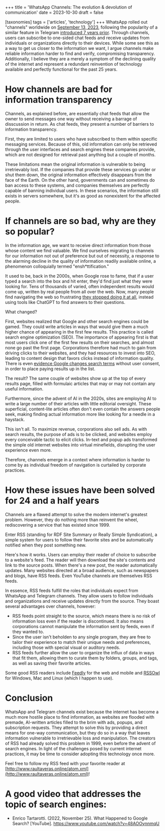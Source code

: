 +++
title = 'WhatsApp Channels: The evolution & devolution of communication'
date = 2023-10-30
draft = false

[taxonomies]
tags = ['articles', 'technology']
+++
WhatsApp rolled out "channels" worldwide on [September 13, 2023](https://blog.whatsapp.com/whatsapp-channels-are-going-global),
following the popularity of a similar feature in Telegram [introduced 7 years prior](https://telegram.org/blog/channels).
Through channels, users can subscribe to one-sided chat feeds and
receive updates from individuals or organizations directly to their devices.
While some see this as a way to get us closer to the information we want,
I argue channels make reliable information harder to find and verify,
compromising transparency.
Additionally, I believe they are a merely a symptom of the declining quality of the internet
and represent a redundant reinvention of technology available
and perfectly functional for the past 25 years.

# How channels are bad for information transparency
Channels, as explained before, are essentially chat feeds
that allow the owner to send messages one way
without receiving a barrage of disscussion in return.
As chat feeds, they present a number of barriers to information transparency. 

First, they are limited to users who have subscribed to them
within specific messaging services. 
Because of this,
old information can only be retrieved through the user interfaces
and search engines these companies provide,
which are not designed for retrieval past anything but a couple of months.

These limitations mean the original information is vulnerable to being irretrievably lost.
If the companies that provide these services go under or shut them down,
the original information effectively disappears from the face of the Earth.
On the other hand, governments can and sometimes do ban access to these systems,
and companies themselves are perfectly capable of banning individual users.
In these scenarios, the information still exists in servers somewhere,
but it's as good as nonexistent for the affected people.

# If channels are so bad, why are they so popular?
In the information age, we want to receive direct information
from those whose content we find valuable.
We find ourselves migrating to channels for our information
not out of preference but out of necessity,
a response to the alarming decline in the quality of information readily available online,
a phenomenon colloquially termed "ensh\*ttification."

It used to be, back in the 2000s, when Google rose to fame,
that if a user typed a search into the box and hit enter,
they'd find just what they were looking for.
Tens of thousands of varied,
often independent results would come up,
written by real people from all over the web.
Now, many people find navigating the web so frustrating [they stopped doing it at all](https://web.archive.org/web/20230605171506/https://www.pcmag.com/news/when-will-chatgpt-replace-search-engines-maybe-sooner-than-you-think),
instead using tools like ChatGPT to find answers to their questions.

What changed?

First, websites realized that Google and other search engines could be gamed.
They could write articles in ways that would give them a much higher chance
of appearing in the first few results.
This practice is called search engine optimization (SEO).
The importance of appearing first is
that most users click one of the first few results on their searches,
and almost none go past the first page.
Corporations therefore had much to gain from driving clicks to their websites,
and they had resources to invest into SEO,
leading to content design that favors clicks instead of information quality.
There is even [evidence Google changes search terms](https://web.archive.org/web/20231002123158/https://www.wired.com/story/google-antitrust-lawsuit-search-results/)
without user consent, in order to place paying results up in the list.

The result? The same couple of websites show up at the top of every results page,
filled with formulaic articles that may or may not contain any useful information.

Furthermore, since the advent of AI in the 2020s,
sites are employing AI to write a large number of their articles with little editorial oversight.
These superficial, content-lite articles often don't even contain the answers people seek,
making finding actual information more like looking for a needle in a haystack.

This isn't all. To maximize revenue, corporations also sell ads.
As with search results, the purpose of ads is to be clicked,
and websites employ every conceivable tactic to elicit clicks.
In-text and popup ads transformed the simple old internet websites into virtual minefields,
disrupting the user experience even more. 

Therefore, channels emerge in a context where information is harder to come by
as individual freedom of navigation is curtailed by corporate practices.


# How these issues have been solved for 24 and a half years
Channels are a flawed attempt to solve the modern internet's greatest problem.
However, they do nothing more than reinvent the wheel,
rediscovering a service that has existed since 1999.

Enter RSS (standing for RDF Site Summary or Really Simple Syndication),
a simple system for users to follow their favorite sites
and be automatically notified when they post something new. 

Here's how it works. Users can employ their reader of choice to subscribe to a website's feed.
The reader will then download the site's contents and link to the source posts.
When there's a new post, the reader automatically updates.
Many websites directed at a broad audience, such as newspapers and blogs, have RSS feeds.
Even YouTube channels are themselves RSS feeds.

In essence, RSS feeds fulfill the roles that individuals expect from WhatsApp and Telegram channels.
They allow users to follow individuals and organizations and receive updates directly from the source.
They boast several advantages over channels, however:
- RSS feeds point straight to the source,
which means there is no risk of information loss even if the reader is discontinued.
It also means corporations cannot manipulate the information sent by feeds, even if they wanted to. 
- Since the user isn't beholden to any single program,
they are free to tailor their experience to match their unique needs and preferences,
including those with special visual or auditory needs.
- RSS feeds further allow the user to organize the influx of data in ways that fit them,
allowing them to curate them by folders, groups, and tags,
as well as saving their favorite articles. 

Some good RSS readers include [Feedly](https://feedly.com) for the web and mobile
and [RSSOwl](https://www.rssowl.org/) for Windows, Mac and Linux (which I happen to use).

# Conclusion
WhatsApp and Telegram channels exist
because the internet has become a much more hostile place to find information,
as websites are flooded with premade, AI-written articles
filled to the brim with ads, popups, and subscription requests.
They attempt to solve this by providing a direct means for one-way communication,
but they do so in a way that leaves information vulnerable to irretrievable loss and manipulation.
The creators of RSS had already solved this problem in 1999,
even before the advent of search engines.
In light of the challenges posed by current internet practices,
it may be time to consider adopting this technology once more.

Feel free to follow my RSS feed with your favorite reader
at [http://www.raultaveras.online/atom.xml](http://www.raultaveras.online/atom.xml)!

# A good video that addresses the topic of search engines:
- Enrico Tartarotti. (2022, November 25). What Happened to Google Search? [YouTube]. https://www.youtube.com/watch?v=48AOOynnmqU

